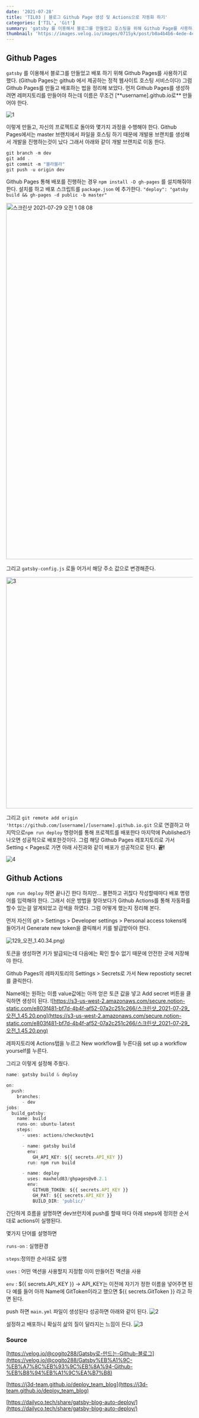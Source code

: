 ```yaml
---
date: '2021-07-28'
title: 'TIL03 | 블로그 Github Page 생성 및 Actions으로 자동화 하기'
categories: ['TIL', 'Git']
summary: 'gatsby 를 이용해서 블로그를 만들었고 호스팅을 위해 Github Page를 사용하기로 했다.'
thumbnail: 'https://images.velog.io/images/0715yk/post/b0a4b4b6-4ede-4c8c-9a40-02b36e0f5b6f/unnamed.jpg'
---
```


## Github Pages

`gatsby` 를 이용해서 블로그를 만들었고 배포 하기 위해 Github Pages를 사용하기로 했다. (Github Pages는 github 에서 제공하는 정적 웹사이트 호스팅 서비스이다) 그럼 Github Pages를 만들고 배포하는 법을 정리해 보았다.
먼저 Github Pages를 생성하려면 레퍼지토리를 만들어야 하는데 이름은 무조건 [**username].github.io로\*\* 만들어야 한다.

![1](https://user-images.githubusercontent.com/60437099/127360912-8cf3abc4-9cdb-4612-9b3e-ee1b398e1008.png)

이렇게 만들고, 자신의 프로젝트로 돌아와 몇가지 과정을 수행해야 한다. Github Pages에서는 master 브랜치에서 파일을 호스팅 하기 때문에 개발용 브랜치를 생성해서 개발을 진행하는것이 났다 그래서 아래와 같이 개발 브랜치로 이동 한다.

```jsx
git branch -m dev
git add .
git commit -m "블라블라"
git push -u origin dev
```

Github Pages 통해 배포를 진행하는 경우 `npm install -D gh-pages` 를 설치해줘야 한다. 설치를 하고 배포 스크립트를 `package.json` 에 추가한다. `"deploy": "gatsby build && gh-pages -d public -b master"`

<img width="958" alt="스크린샷 2021-07-29 오전 1 08 08" src="https://user-images.githubusercontent.com/60437099/127360946-61286056-9d4f-41ab-ab28-006a7f40d41d.png">

그리고 `gatsby-config.js` 로들 어가서 해당 주소 값으로 변경해준다.

<img width="622" alt="3" src="https://user-images.githubusercontent.com/60437099/127361027-e099a2f6-e3ca-4c9f-a728-430b10fe24ad.png">

그리고 `git remote add origin 'https://github.com/[username]/[username].github.io.git` 으로 연결하고 마지막으로`npm run deploy` 명령어를 통해 프로젝트를 배포한다 마지막에 Published가 나오면 성공적으로 배포한것이다. 그럼 해당 Github Pages 레포지토리로 가서 Setting < Pages로 가면 아래 사진과와 같이 배포가 성공적으로 된다. **끝!**

![4](https://user-images.githubusercontent.com/60437099/127361075-3326eeb6-471d-490c-9272-fb3d771e01b1.png)

## Github Actions

`npm run deploy` 하면 끝나긴 한다 하지만... 불편하고 귀찮다 작성할때마다 배포 명령어를 입력해야 한다. 그래서 쉬운 방법을 찾아보다가 Github Actions를 통해 자동화를 할수 있는걸 알게되었고 검색을 하였다. 그럼 어떻게 했는지 정리해 본다.

먼저 자신의 git > Settings > Developer settings > Personal access tokens에 들어가서 Generate new token을 클릭해서 키를 발급받아야 한다.

![1](https://user-images.githubusercontent.com/60437099/127365862-da7ccba5-82f7-4b11-a5a7-8dd1ef42cfe1.png)29\_오전\_1.40.34.png)

토큰을 생성하면 키가 발급되는데 다음에는 확인 할수 없기 때문에 안전한 곳에 저장해야 한다.

Github Pages의 레파지토리의 Settings > Secrets로 가서 New repostioty secret를 클릭한다.

Name에는 원하는 이름 value값에는 아까 얻은 토큰 값을 넣고 Add secret 버튼을 클릭하면 생성이 된다.
![https://s3-us-west-2.amazonaws.com/secure.notion-static.com/e803f481-bf7d-4b4f-af52-07a2c251c266/스크린샷_2021-07-29_오전_1.45.20.png](https://s3-us-west-2.amazonaws.com/secure.notion-static.com/e803f481-bf7d-4b4f-af52-07a2c251c266/스크린샷_2021-07-29_오전_1.45.20.png)

레파지토리에 Actions탭을 누르고 New workflow를 누른다음 set up a workflow yourself를 누른다.

그리고 이렇게 설정해 주웠다.

```jsx
name: gatsby build & deploy

on:
  push:
    branches:
      - dev
jobs:
  build_gatsby:
    name: build
    runs-on: ubuntu-latest
    steps:
      - uses: actions/checkout@v1

      - name: gatsby build
        env:
          GH_API_KEY: ${{ secrets.API_KEY }}
        run: npm run build

      - name: deploy
        uses: maxheld83/ghpages@v0.2.1
        env:
          GITHUB_TOKEN: ${{ secrets.API_KEY }}
          GH_PAT: ${{ secrets.API_KEY }}
          BUILD_DIR: 'public/'
```

간단하게 흐름을 설명하면 dev브런치에 push를 할때 마다 아래 steps에 정의한 순서대로 actions이 실행된다.

몇가지 단어를 설명하면

`runs-on` : 실행환경

`steps`:정의한 순서대로 실행

`uses` : 어떤 액션을 사용할지 지정함 이미 만들어진 액션을 사용

`env` : ${{ secrets.API_KEY }} → API_KEY는 이전에 자기가 정한 이름을 넣어주면 된다 예를 들어 아까 Name에 GitToken이라고 했으면 ${{ secrets.GitToken }} 라고 하면 된다.

push 하면 `main.yml` 파일이 생성된다 성공하면 아래와 같이 된다.
![2](https://user-images.githubusercontent.com/60437099/127365945-819b0d97-f48a-46f1-8f55-fd19dd38b55a.png)

설정하고 배포하니 확실히 삶의 질이 달라지는 느낌이 든다.
![3](https://user-images.githubusercontent.com/60437099/127366054-12094ff1-74ec-4cd0-9fa0-8d34a27b51e4.png)

### Source

[https://velog.io/@cogito288/Gatsby로-만드는-Github-블로그](https://velog.io/@cogito288/Gatsby%EB%A1%9C-%EB%A7%8C%EB%93%9C%EB%8A%94-Github-%EB%B8%94%EB%A1%9C%EA%B7%B8)

[https://j3d-team.github.io/deploy_team_blog](https://j3d-team.github.io/deploy_team_blog)

[https://dailyco.tech/share/gatsby-blog-auto-deploy/](https://dailyco.tech/share/gatsby-blog-auto-deploy/)
